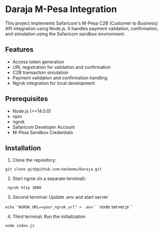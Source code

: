 # Daraja M-Pesa Integration

This project implements Safaricom's M-Pesa C2B (Customer to Business) API integration using Node.js. It handles payment validation, confirmation, and simulation using the Safaricom sandbox environment.

## Features

- Access token generation
- URL registration for validation and confirmation
- C2B transaction simulation
- Payment validation and confirmation handling
- Ngrok integration for local development

## Prerequisites

- Node.js (>=14.0.0)
- npm
- ngrok
- Safaricom Developer Account
- M-Pesa Sandbox Credentials

## Installation

1. Clone the repository:

```git clone git@github.com:kenkomu/Daraja.git```

2. Start ngrok (in a separate terminal):

``` ngrok http 3000```

3. Second terminal: Update .env and start server

```echo "NGROK_URL=<your_ngrok_url" > .env``
```node server.js```

4. Third terminal: Run the initialization

```node index.js```